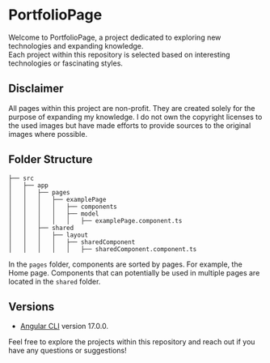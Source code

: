 # PortfolioPage

Welcome to PortfolioPage, a project dedicated to exploring new technologies and expanding knowledge.   
Each project within this repository is selected based on interesting technologies or fascinating styles.

## Disclaimer

All pages within this project are non-profit. They are created solely for the purpose of expanding my knowledge. I do not own the copyright licenses to the used images but have made efforts to provide sources to the original images where possible.

## Folder Structure

```
├── src
│   ├── app
│   │   ├── pages
│   │   │   ├── examplePage
│   │   │   │   ├── components
│   │   │   │   ├── model
│   │   │   │   │   ├── examplePage.component.ts
│   │   ├── shared
│   │   │   ├── layout
│   │   │   │   ├── sharedComponent
│   │   │   │   │   ├── sharedComponent.component.ts
```

In the `pages` folder, components are sorted by pages. For example, the Home page. Components that can potentially be used in multiple pages are located in the `shared` folder.

## Versions

- [Angular CLI](https://github.com/angular/angular-cli) version 17.0.0.


Feel free to explore the projects within this repository and reach out if you have any questions or suggestions!
